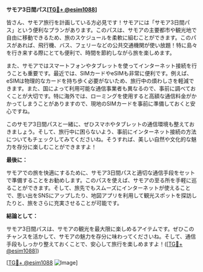 **サモア3日間パス[[TG💪+ @esim1088](https://t.me/s/esim1088)]**

皆さん、サモア旅行を計画している方必見です！サモアには「サモア3日間パス」という便利なプランがあります。このパスは、サモアの主要都市や観光地で自由に移動できるため、旅のスケジュールを柔軟に組むことができます。このパスがあれば、飛行機、バス、フェリーなどの公共交通機関が使い放題！特に島々を行き来する際にとても便利で、時間を節約しながら旅を楽しめます。

また、サモアではスマートフォンやタブレットを使ってインターネット接続を行うことも重要です。最近では、SIMカードやeSIMも非常に便利です。例えば、eSIMは物理的なカードを持ち歩く必要がないため、旅行中の煩わしさを軽減できます。また、国によって利用可能な通信事業者も異なるので、事前に調べておくことが大切です。特に海外では、ローミングを使用すると高額な通信料金がかかってしまうことがありますので、現地のSIMカードを事前に準備しておくと安心ですね。

このサモア3日間パスと一緒に、ぜひスマホやタブレットの通信環境も整えておきましょう。そして、旅行中に困らないよう、事前にインターネット接続の方法についてもチェックしてみてくださいね。そうすれば、美しい自然や文化的な魅力を存分に楽しむことができますよ！

**最後に：**

サモアでの旅を快適にするために、サモア3日間パスと適切な通信手段をセットで準備することをお勧めします。このパスを使えば、サモアの至る所を手軽に巡ることができます。そして、旅先でもスムーズにインターネットが使えることで、思い出をSNSにアップしたり、地図アプリを利用して観光スポットを探訪したりと、旅をさらに充実させることが可能です。

**結論として：**

サモア3日間パスは、サモアの観光を最大限に楽しめるアイテムです。ぜひこのチャンスを活かして、サモアの魅力を存分に味わってくださいね。そして、通信手段もしっかり整えておくことで、安心して旅行を楽しめますよ！([[TG💪+ @esim1088](https://t.me/s/esim1088)])

[[TG💪+ @esim1088](https://t.me/s/esim1088) ![Image](https://i.postimg.cc/Y0z9fWf4/image.png)]